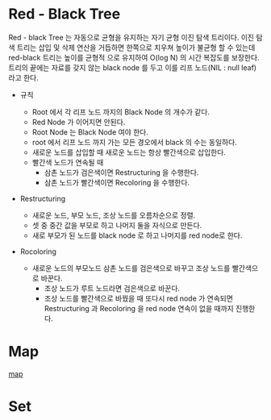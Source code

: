 # Red - Black Tree

Red - black Tree 는 자동으로 균형을 유지하는 자기 균형 이진 탐색 트리이다.
이진 탐색 트리는 삽입 및 삭제 연산을 거듭하면 한쪽으로 치우쳐 높이가 불균형 할 수 있는데 red-black 트리는 높이를 균형적 으로 유지하여 O(log N) 의 시간 복잡도를 보장한다.
트리의 끝에는 자료를 갖지 않는 black node 를 두고 이를 리프 노드(NIL : null leaf) 라고 한다.
- 규칙
	- Root 에서 각 리프 노드 까지의 Black Node 의 개수가 같다.
	- Red Node 가 이어지면 안된다.
	- Root Node 는 Black Node 여야 한다.
	- root 에서 리프 노드 까지 가는 모든 경오에서 black 의 수는 동일하다.
	- 새로운 노드를 삽입할 때 새로운 노드는 항상 빨간색으로 삽입한다.
	- 빨간색 노드가 연속될 때
		- 삼촌 노드가 검은색이면 Restructuring 을 수행한다.
		- 삼촌 노드가 빨간색이면 Recoloring 을 수행한다.

- Restructuring
	- 새로운 노드, 부모 노드, 조상 노드를 오름차순으로 정렬. 
	- 셋 중 중간 값을 부모로 하고 나머지 둘을 자식으로 만든다.
	- 새로 부모가 된 노드를 black node 로 하고 나머지를 red node로 한다.
- Rocoloring
	- 새로운 노드의 부모노드 삼촌 노드를 검은색으로 바꾸고 조상 노드를 빨간색으로 바꾼다.
		- 조상 노드가 루트 노드라면 검은색으로 바꾼다.
		- 조상 노드를 빨간색으로 바꿨을 때 또다시 red node 가 연속되면 Restructuring 과 Recoloring 을 red node 연속이 없을 때까지 진행한다.

# Map

[map](/c++/STL/Map)
# Set
